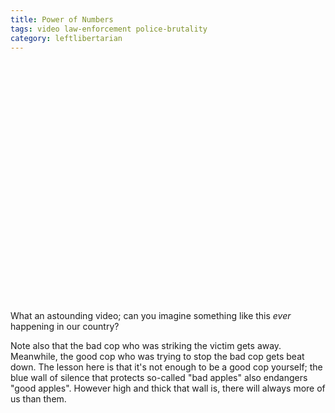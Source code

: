 ```yaml
---
title: Power of Numbers
tags: video law-enforcement police-brutality
category: leftlibertarian
---
```

<object width="480" height="385"><param name="movie" value="http://www.youtube.com/v/-8p1TGz_bBk&amp;hl=en_US&amp;fs=1" align='center'></param><param name="allowFullScreen" value="true"></param><param name="allowscriptaccess" value="always"></param><embed src="http://www.youtube.com/v/-8p1TGz_bBk&amp;hl=en_US&amp;fs=1" type="application/x-shockwave-flash" allowscriptaccess="always" allowfullscreen="true" width="480" height="385"></embed></object>

What an astounding video; can you imagine something like this _ever_ happening in our country? 

Note also that the bad cop who was striking the victim gets away. Meanwhile, the good cop who was trying to stop the bad cop gets beat down. The lesson here is that it's not enough to be a good cop yourself; the blue wall of silence that protects so-called "bad apples" also endangers "good apples". However high and thick that wall is, there will always more of us than them.
